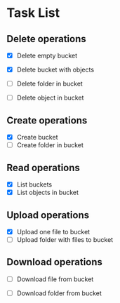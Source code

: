 # Task List

## Delete operations
- [x] Delete empty bucket
- [x] Delete bucket with objects
- [ ] Delete folder in bucket
- [ ] Delete object in bucket 


## Create operations
- [x] Create bucket
- [ ] Create folder in bucket

## Read operations
- [x] List buckets
- [x] List objects in bucket

## Upload operations
- [x] Upload one file to bucket
- [ ] Upload folder with files to bucket

## Download operations
- [ ] Download file from bucket
- [ ] Download folder from bucket

